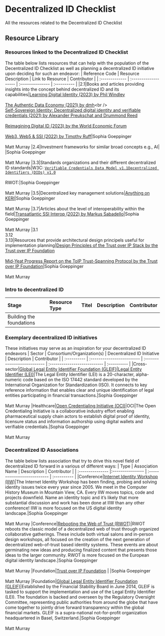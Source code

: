 # Decentralized ID Checklist
All the resources related to the Decentralized ID Checklist

## Resource Library
### Resources linked to the Decentralized ID Checklist 
The table below lists resources that can help with the population of the Decentralized ID Checklist as well as planning a decentralized ID initiative upon deciding for such an endeavor:
| Reference Code | Resource Description | Link to Resource | Contributor |
| :------------- | :------------------- | :--------------- | :---------- |
|2.1|Books and articles providing insights into the concept behind decentralized ID and its capabilities|[Learning Digital Identity (2023) by Phil Windley](https://www.oreilly.com/library/view/learning-digital-identity/9781098117689/)<br /> <br />[The Authentic Data Economy (2021) by dmh](https://dwhuseby.medium.com/the-authentic-data-economy-9802da67e1fa#:~:text=The%20authentic%20data%20economy%20isn,engineers%20and%20inventors%20and%20dreamers.)<br /> <br />[Self-Sovereign Identity: Decentralized digital identity and verifiable credentials (2021) by Alexander Preukschat and Drummond Reed](https://www.manning.com/books/self-sovereign-identity?ar=false&lpse=B)<br /> <br />[Reimagining Digital ID (2023) by the World Economic Forum](https://www3.weforum.org/docs/WEF_Reimagining_Digital_ID_2023.pdf)<br /> <br />[Web3, Web5 & SSI (2022) by Timothy Ruff](https://rufftimo.medium.com/web3-web5-ssi-3870c298c7b4)|Sophia Goeppinger<br /> <br />Matt Murray
|2.4|Investment frameworks for similar broad concepts e.g., AI| |Sophia Goeppinger<br /> <br />Matt Murray
|3.3|Standards organizations and their different decentralized ID standards|W3C: [`Verifiable Credentials Data Model v1.1`](https://www.w3.org/TR/vc-data-model/)[`Decentralized Identifiers (DIDs) v1.0`](https://www.w3.org/TR/did-core/)<br /> <br />RWOT:|Sophia Goeppinger<br /> <br />Matt Murray
|3.5|Decentralized key management solutions|[Anything on KERI](https://keri.one/keri-resources/)|Sophia Goeppinger<br /> <br />Matt Murray
|3.7|Articles about the level of interoperability within the field|[Transatlantic SSI Interop (2022) by Markus Sabadello](https://medium.com/@markus.sabadello/transatlantic-ssi-interop-52bac6be8dfe)|Sophia Goeppinger<br /> <br />Matt Murray
|3.1<br />3.12<br />3.13|Resources that provide architectural design principels useful for implementation planning|[Design Principles of the Trust over IP Stack by the Trust over IP Foundation](https://trustoverip.org/our-work/design-principles/)<br /> <br />[Mid-Yeat Progress Report on the ToIP Trust-Spanning Protocol by the Trust over IP Foundation](https://trustoverip.org/blog/2023/08/31/mid-year-progress-report-on-the-toip-trust-spanning-protocol/)|Sophia Goeppinger<br /> <br />Matt Murray
### Intro to decentralized ID

| Stage      | Resource Type  | Titel                             | Description                   | Contributor |
| :--------  | :------------  | :-------------------------------  | :---------------------------  | :---------- |
|Building the foundations

### Exemplary decentralized ID initiatives 
These initiatives may serve as an inspiration for your decentralized ID endeavors
| Sector      | Consortium/Organization(s) | Decentralized ID Initiative  | Description                  | Contributor |
| :---------- | :------------------------- | :--------------------------- | :--------------------------- | :---------- |
|Cross-sector|[Global Legal Entity Identifier Foundation (GLEIF)](https://www.gleif.org/en)|[Legal Entity Identifier (LEI)](https://www.gleif.org/en/about-lei/introducing-the-legal-entity-identifier-lei)|The Legal Entity Identifier (LEI) is a 20-character, alpha-numeric code based on the ISO 17442 standard developed by the International Organization for Standardization (ISO). It connects to key reference information that enables clear and unique identification of legal entities participating in financial transactions.|Sophia Goeppinger<br /> <br />Matt Murray
|Healthcare|[Open Credentialing Initiative (OCI)](https://www.oc-i.org)|OCI|The Open Credentialing Initiative is a collaborative industry effort enabling pharmaceutical supply chain actors to establish digital proof of identity, licensure status and information authorship using digital wallets and verifiable credentials.|Sophia Goeppinger<br /> <br />Matt Murray
### Decentralized ID Associations
The table below lists association that try to drive this novel field of decentralized ID forward in a various of different ways:
| Type             | Association Name | Description                  |  Contributor |
| :--------------- |:---------------- | :--------------------------- |  :---------- |
|Conference|[Internet Identity Workshop (IIW)](https://internetidentityworkshop.com)|The Internet Identity Workshop has been finding, probing and solving identity issues twice every year since 2005. We meet in the Computer History Museum in Mountain View, CA. Every IIW moves topics, code and projects downfield. Name an identity topic and it’s likely that more substantial discussion and work has been done at IIW than any other conference! IIW is more focused on the US digital identity landscape.|Sophia Goeppinger<br /> <br />Matt Murray
|Conference|[Rebooting the Web of Trust (RWOT)](https://www.weboftrust.info)|RWOT reboots the classic model of a decentralized web of trust through organized collaborative gatherings. These include both virtual salons and in-person design workshops, all focused on the creation of the next generation of decentralized web-of-trust based identity systems. These events are about germinating new ideas and producing finalized content that presents those ideas to the larger community. RWOT is more focused on the European digital identity landscape.|Sophia Goeppinger<br /> <br />Matt Murray
|Foundation|[Trust over IP Foundation](https://trustoverip.org) | |Sophia Goeppinger<br /> <br />Matt Murray
|Foundation|[Global Legal Entity Identifier Foundation (GLEIF)](https://www.gleif.org/en)|Established by the Financial Stability Board in June 2014, GLEIF is tasked to support the implementation and use of the Legal Entity Identifier (LEI). The foundation is backed and overseen by the Regulatory Oversight Committee, representing public authorities from around the globe that have come together to jointly drive forward transparency within the global financial markets. GLEIF is a supra-national not-for-profit organization headquartered in Basel, Switzerland.|Sophia Goeppinger<br /> <br />Matt Murray

